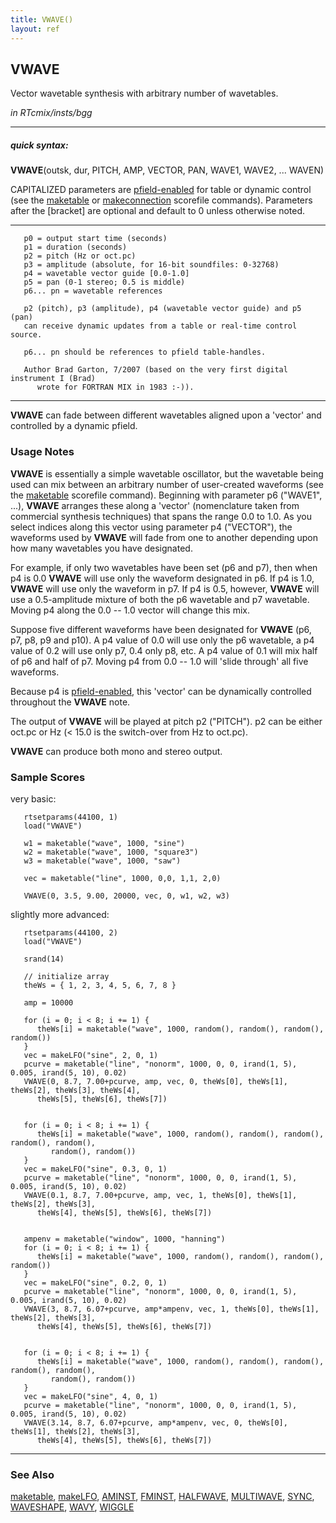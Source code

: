 ```yaml
---
title: VWAVE()
layout: ref
---
```


## VWAVE

Vector wavetable synthesis with arbitrary number of wavetables.

*in RTcmix/insts/bgg*  
  

-----

##### quick syntax:

**VWAVE**(outsk, dur, PITCH, AMP, VECTOR, PAN, WAVE1, WAVE2, ... WAVEN)

CAPITALIZED parameters are [pfield-enabled](pfield-enabled.html) for
table or dynamic control (see the
[maketable](../scorefile/maketable-2.html) or
[makeconnection](../scorefile/makeconnection-2.html) scorefile
commands). Parameters after the \[bracket\] are optional and default to
0 unless otherwise noted.

-----

  

``` 
   p0 = output start time (seconds)
   p1 = duration (seconds)
   p2 = pitch (Hz or oct.pc)
   p3 = amplitude (absolute, for 16-bit soundfiles: 0-32768)
   p4 = wavetable vector guide [0.0-1.0]
   p5 = pan (0-1 stereo; 0.5 is middle)
   p6... pn = wavetable references

   p2 (pitch), p3 (amplitude), p4 (wavetable vector guide) and p5 (pan)
   can receive dynamic updates from a table or real-time control source.

   p6... pn should be references to pfield table-handles.

   Author Brad Garton, 7/2007 (based on the very first digital instrument I (Brad)
      wrote for FORTRAN MIX in 1983 :-)).
```

  

-----

  
**VWAVE** can fade between different wavetables aligned upon a 'vector'
and controlled by a dynamic pfield.

### Usage Notes

**VWAVE** is essentially a simple wavetable oscillator, but the
wavetable being used can mix between an arbitrary number of user-created
waveforms (see the [maketable](../scorefile/maketable.html) scorefile
command). Beginning with parameter p6 ("WAVE1", ...), **VWAVE** arranges
these along a 'vector' (nomenclature taken from commercial synthesis
techniques) that spans the range 0.0 to 1.0. As you select indices along
this vector using parameter p4 ("VECTOR"), the waveforms used by
**VWAVE** will fade from one to another depending upon how many
wavetables you have designated.

For example, if only two wavetables have been set (p6 and p7), then when
p4 is 0.0 **VWAVE** will use only the waveform designated in p6. If p4
is 1.0, **VWAVE** will use only the waveform in p7. If p4 is 0.5,
however, **VWAVE** will use a 0.5-amplitude mixture of both the p6
wavetable and p7 wavetable. Moving p4 along the 0.0 -- 1.0 vector will
change this mix.

Suppose five different waveforms have been designated for **VWAVE** (p6,
p7, p8, p9 and p10). A p4 value of 0.0 will use only the p6 wavetable, a
p4 value of 0.2 will use only p7, 0.4 only p8, etc. A p4 value of 0.1
will mix half of p6 and half of p7. Moving p4 from 0.0 -- 1.0 will
'slide through' all five waveforms.

Because p4 is [pfield-enabled](pfield-enabled-2.html), this 'vector' can
be dynamically controlled throughout the **VWAVE** note.

The output of **VWAVE** will be played at pitch p2 ("PITCH"). p2 can be
either oct.pc or Hz (\< 15.0 is the switch-over from Hz to oct.pc).

**VWAVE** can produce both mono and stereo output.

### Sample Scores

very basic:

``` 
   rtsetparams(44100, 1)
   load("VWAVE")

   w1 = maketable("wave", 1000, "sine")
   w2 = maketable("wave", 1000, "square3")
   w3 = maketable("wave", 1000, "saw")

   vec = maketable("line", 1000, 0,0, 1,1, 2,0)

   VWAVE(0, 3.5, 9.00, 20000, vec, 0, w1, w2, w3)
```

  
  
slightly more advanced:

``` 
   rtsetparams(44100, 2)
   load("VWAVE")

   srand(14)

   // initialize array
   theWs = { 1, 2, 3, 4, 5, 6, 7, 8 }

   amp = 10000

   for (i = 0; i < 8; i += 1) {
      theWs[i] = maketable("wave", 1000, random(), random(), random(), random())
   }
   vec = makeLFO("sine", 2, 0, 1)
   pcurve = maketable("line", "nonorm", 1000, 0, 0, irand(1, 5), 0.005, irand(5, 10), 0.02)
   VWAVE(0, 8.7, 7.00+pcurve, amp, vec, 0, theWs[0], theWs[1], theWs[2], theWs[3], theWs[4],
      theWs[5], theWs[6], theWs[7])


   for (i = 0; i < 8; i += 1) {
      theWs[i] = maketable("wave", 1000, random(), random(), random(), random(), random(),
         random(), random())
   }
   vec = makeLFO("sine", 0.3, 0, 1)
   pcurve = maketable("line", "nonorm", 1000, 0, 0, irand(1, 5), 0.005, irand(5, 10), 0.02)
   VWAVE(0.1, 8.7, 7.00+pcurve, amp, vec, 1, theWs[0], theWs[1], theWs[2], theWs[3],
      theWs[4], theWs[5], theWs[6], theWs[7])


   ampenv = maketable("window", 1000, "hanning")
   for (i = 0; i < 8; i += 1) {
      theWs[i] = maketable("wave", 1000, random(), random(), random(), random())
   }
   vec = makeLFO("sine", 0.2, 0, 1)
   pcurve = maketable("line", "nonorm", 1000, 0, 0, irand(1, 5), 0.005, irand(5, 10), 0.02)
   VWAVE(3, 8.7, 6.07+pcurve, amp*ampenv, vec, 1, theWs[0], theWs[1], theWs[2], theWs[3],
      theWs[4], theWs[5], theWs[6], theWs[7])


   for (i = 0; i < 8; i += 1) {
      theWs[i] = maketable("wave", 1000, random(), random(), random(), random(), random(),
         random(), random())
   }
   vec = makeLFO("sine", 4, 0, 1)
   pcurve = maketable("line", "nonorm", 1000, 0, 0, irand(1, 5), 0.005, irand(5, 10), 0.02)
   VWAVE(3.14, 8.7, 6.07+pcurve, amp*ampenv, vec, 0, theWs[0], theWs[1], theWs[2], theWs[3],
      theWs[4], theWs[5], theWs[6], theWs[7])
```

  

-----

### See Also

[maketable](../scorefile/maketable.html),
[makeLFO](../scorefile/makeLFO.html), [AMINST](AMINST.html),
[FMINST](FMINST.html), [HALFWAVE](HALFWAVE.html),
[MULTIWAVE](MULTIWAVE.html), [SYNC](SYNC.html),
[WAVESHAPE](WAVESHAPE.html), [WAVY](WAVY.html), [WIGGLE](WIGGLE.html)
